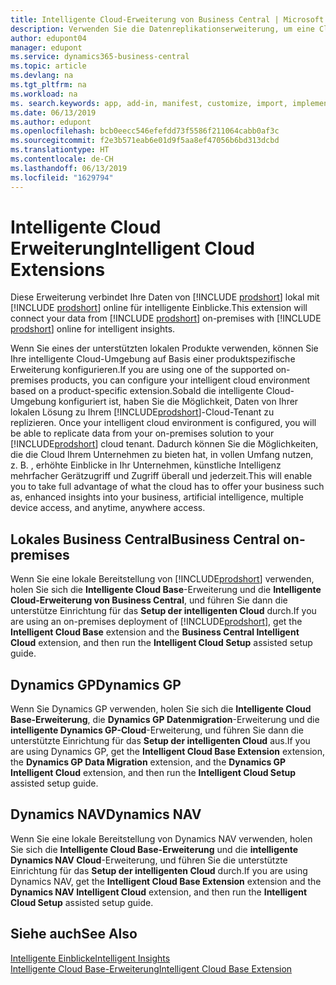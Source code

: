 ```yaml
---
title: Intelligente Cloud-Erweiterung von Business Central | Microsoft Docs
description: Verwenden Sie die Datenreplikationserweiterung, um eine Cloud-Kopie Ihrer Daten zu erstellen, sodass Sie mit der intelligenten Cloud verbunden sind.
author: edupont04
manager: edupont
ms.service: dynamics365-business-central
ms.topic: article
ms.devlang: na
ms.tgt_pltfrm: na
ms.workload: na
ms. search.keywords: app, add-in, manifest, customize, import, implement
ms.date: 06/13/2019
ms.author: edupont
ms.openlocfilehash: bcb0eecc546efefdd73f5586f211064cabb0af3c
ms.sourcegitcommit: f2e3b571eab6e01d9f5aa8ef47056b6bd313dcbd
ms.translationtype: HT
ms.contentlocale: de-CH
ms.lasthandoff: 06/13/2019
ms.locfileid: "1629794"
---
```

# <a name="intelligent-cloud-extensions"></a><span data-ttu-id="17f6b-103">Intelligente Cloud Erweiterung</span><span class="sxs-lookup"><span data-stu-id="17f6b-103">Intelligent Cloud Extensions</span></span>

<span data-ttu-id="17f6b-104">Diese Erweiterung verbindet Ihre Daten von [!INCLUDE [prodshort](includes/prodshort.md)] lokal mit [!INCLUDE [prodshort](includes/prodshort.md)] online für intelligente Einblicke.</span><span class="sxs-lookup"><span data-stu-id="17f6b-104">This extension will connect your data from [!INCLUDE [prodshort](includes/prodshort.md)] on-premises with [!INCLUDE [prodshort](includes/prodshort.md)] online for intelligent insights.</span></span>  

<span data-ttu-id="17f6b-105">Wenn Sie eines der unterstützten lokalen Produkte verwenden, können Sie Ihre intelligente Cloud-Umgebung auf Basis einer produktspezifische Erweiterung konfigurieren.</span><span class="sxs-lookup"><span data-stu-id="17f6b-105">If you are using one of the supported on-premises products, you can configure your intelligent cloud environment based on a product-specific extension.</span></span><span data-ttu-id="17f6b-106">Sobald die intelligente Cloud-Umgebung konfiguriert ist, haben Sie die Möglichkeit, Daten von Ihrer lokalen Lösung zu Ihrem [!INCLUDE[prodshort](includes/prodshort.md)]-Cloud-Tenant zu replizieren.</span><span class="sxs-lookup"><span data-stu-id="17f6b-106"> Once your intelligent cloud environment is configured, you will be able to replicate data from your on-premises solution to your [!INCLUDE[prodshort](includes/prodshort.md)] cloud tenant.</span></span> <span data-ttu-id="17f6b-107">Dadurch können Sie die Möglichkeiten, die die Cloud Ihrem Unternehmen zu bieten hat, in vollen Umfang nutzen, z. B. , erhöhte Einblicke in Ihr Unternehmen, künstliche Intelligenz mehrfacher Gerätzugriff und Zugriff überall und jederzeit.</span><span class="sxs-lookup"><span data-stu-id="17f6b-107">This will enable you to take full advantage of what the cloud has to offer your business such as, enhanced insights into your business, artificial intelligence, multiple device access, and anytime, anywhere access.</span></span>  

## <a name="business-central-on-premises"></a><span data-ttu-id="17f6b-108">Lokales Business Central</span><span class="sxs-lookup"><span data-stu-id="17f6b-108">Business Central on-premises</span></span>
<span data-ttu-id="17f6b-109">Wenn Sie eine lokale Bereitstellung von [!INCLUDE[prodshort](includes/prodshort.md)] verwenden, holen Sie sich die **Intelligente Cloud Base**-Erweiterung und die **Intelligente Cloud-Erweiterung von Business Central**, und führen Sie dann die unterstütze Einrichtung für das **Setup der intelligenten Cloud** durch.</span><span class="sxs-lookup"><span data-stu-id="17f6b-109">If you are using an on-premises deployment of [!INCLUDE[prodshort](includes/prodshort.md)], get the **Intelligent Cloud Base** extension and the **Business Central Intelligent Cloud** extension, and then run the **Intelligent Cloud Setup** assisted setup guide.</span></span>  

## <a name="dynamics-gp"></a><span data-ttu-id="17f6b-110">Dynamics GP</span><span class="sxs-lookup"><span data-stu-id="17f6b-110">Dynamics GP</span></span>
<span data-ttu-id="17f6b-111">Wenn Sie Dynamics GP verwenden, holen Sie sich die **Intelligente Cloud Base-Erweiterung**, die **Dynamics GP Datenmigration**-Erweiterung und die **intelligente Dynamics GP-Cloud**-Erweiterung, und führen Sie dann die unterstützte Einrichtung für das **Setup der intelligenten Cloud** aus.</span><span class="sxs-lookup"><span data-stu-id="17f6b-111">If you are using Dynamics GP, get the **Intelligent Cloud Base Extension** extension, the **Dynamics GP Data Migration** extension, and the **Dynamics GP Intelligent Cloud** extension, and then run the **Intelligent Cloud Setup** assisted setup guide.</span></span>  

## <a name="dynamics-nav"></a><span data-ttu-id="17f6b-112">Dynamics NAV</span><span class="sxs-lookup"><span data-stu-id="17f6b-112">Dynamics NAV</span></span>
<span data-ttu-id="17f6b-113">Wenn Sie eine lokale Bereitstellung von Dynamics NAV verwenden, holen Sie sich die **Intelligente Cloud Base-Erweiterung** und die **intelligente Dynamics NAV Cloud**-Erweiterung, und führen Sie die unterstützte Einrichtung für das **Setup der intelligenten Cloud** durch.</span><span class="sxs-lookup"><span data-stu-id="17f6b-113">If you are using Dynamics NAV, get the **Intelligent Cloud Base Extension** extension and the **Dynamics NAV Intelligent Cloud** extension, and then run the **Intelligent Cloud Setup** assisted setup guide.</span></span>  

## <a name="see-also"></a><span data-ttu-id="17f6b-114">Siehe auch</span><span class="sxs-lookup"><span data-stu-id="17f6b-114">See Also</span></span>

[<span data-ttu-id="17f6b-115">Intelligente Einblicke</span><span class="sxs-lookup"><span data-stu-id="17f6b-115">Intelligent Insights</span></span>](about-intelligent-cloud.md)  
[<span data-ttu-id="17f6b-116">Intelligente Cloud Base-Erweiterung</span><span class="sxs-lookup"><span data-stu-id="17f6b-116">Intelligent Cloud Base Extension</span></span>](ui-extensions-intelligent-cloud.md)  
